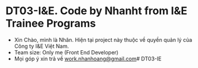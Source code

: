 # DT03-I&E. Code by Nhanht from I&E Trainee Programs
* Xin Chào, mình là Nhân. Hiện tại project này thuộc về quyền quản lý của Công ty I&E Việt Nam.
* Team size: Only me (Front End Developer)
* Mọi góp ý xin trả về work.nhanhoang@gmail.com# DT03-IE
